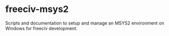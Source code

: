 # freeciv-msys2
Scripts and documentation to setup and manage an MSYS2 environment on Windows for freeciv development.
